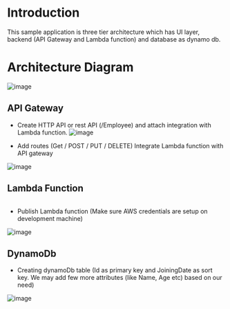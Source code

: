 # Introduction
This sample application is three tier architecture which has UI layer, backend (API Gateway and Lambda function) and database as dynamo db. 

# Architecture Diagram
![image](https://github.com/vikas4338/cloud-stuff/assets/13362154/4f2f3421-c29f-4ed8-a3d7-a52d3f8cccde)

## API Gateway
- Create HTTP API or rest API (/Employee) and attach integration with Lambda function. 
![image](https://github.com/vikas4338/cloud-stuff/assets/13362154/8312df20-ffff-4b9f-8486-83d7506d2069)

- Add routes (Get / POST / PUT / DELETE) Integrate Lambda function with API gateway

![image](https://github.com/vikas4338/cloud-stuff/assets/13362154/29da0ce5-4396-4949-875a-33df8eab052e)

## Lambda Function

```csharp
```

- Publish Lambda function (Make sure AWS credentials are setup on development machine)

![image](https://github.com/vikas4338/cloud-stuff/assets/13362154/786516cf-3ee4-424d-b717-93bd96bc82fe)


## DynamoDb

- Creating dynamoDb table (Id as primary key and JoiningDate as sort key. We may add few more attributes (like Name, Age etc) based on our need)

![image](https://github.com/vikas4338/cloud-stuff/assets/13362154/13f32d6f-95b5-4903-8f45-14373e859e38)

